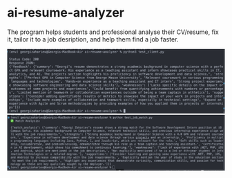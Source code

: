 # ai-resume-analyzer

The program helps students and professional analyse their CV/resume, fix it, tailor it to a job desription, and help them find a job faster.

![Basic Analysis Result](results/Result.png)
![Job Match Result](results/Result-Job-Match.png)